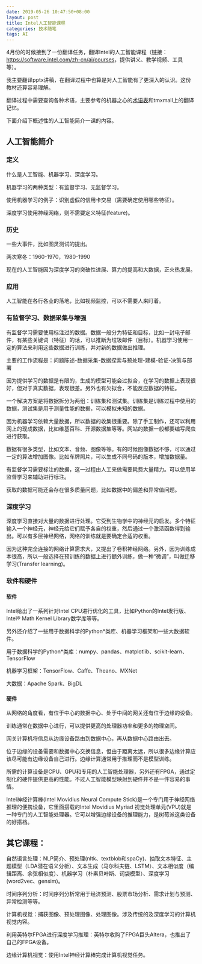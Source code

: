 ```yaml
---
date: 2019-05-26 10:47:50+08:00
layout: post
title: Intel人工智能课程
categories: 技术随笔
tags: AI
---
```


4月份的时候接到了一份翻译任务，翻译Intel的人工智能课程（链接：<https://software.intel.com/zh-cn/ai/courses>，提供讲义、教学视频、工具等）。

我主要翻译pptx讲稿，在翻译过程中也算是对人工智能有了更深入的认识。这份教材还算容易理解。

翻译过程中需要查询各种术语，主要参考的机器之心的[术语表](https://jiqizhixin.github.io/AI-Terminology-page/)和tmxmall上的翻译记忆。

下面介绍下概述性的人工智能简介一课的内容。

## 人工智能简介

### 定义

什么是人工智能、机器学习、深度学习。

机器学习的两种类型：有监督学习、无监督学习。

使用机器学习的例子：识别虚假的信用卡交易（需要确定使用哪些特征）。

深度学习使用神经网络，则不需要定义特征(feature)。

### 历史

一些大事件，比如图灵测试的提出。

两次寒冬：1960-1970，1980-1990

现在的人工智能因为深度学习的突破性进展、算力的提高和大数据，正火热发展。

### 应用

人工智能在各行各业的落地，比如视频监控，可以不需要人来盯着。

### 有监督学习、数据采集与增强

有监督学习需要使用标注过的数据。数据一般分为特征和目标，比如一封电子邮件，有某些关键词（特征）的话，可以推断为垃圾邮件（目标）。机器学习使用一定的算法来利用这些数据进行训练，并对新的数据做出推理。

主要的工作流程是：问题陈述-数据采集-数据探索与预处理-建模-验证-决策与部署

因为提供学习的数据是有限的，生成的模型可能会过拟合，在学习的数据上表现很好，但对于真实数据，表现很差。另外也有欠拟合，不能反应数据的特征。

一个解决方案是将数据拆分为两组：训练集和测试集。训练集是训练过程中使用的数据，测试集是用于测量性能的数据，可以模拟未知的数据。

因为机器学习依赖大量数据，所以数据的收集很重要。除了手工制作，还可以利用网上的现成数据，比如维基百科、开源数据集等等。网站的数据一般都要编写爬虫进行获取。

数据有很多类型，比如文本、音频、图像等等。有的时候图像数据不够，可以通过一定的算法增加图像。比如车牌照片，可以生成不同号码的版本，增加数据量。

有监督学习需要标注的数据，这一过程由人工来做需要耗费大量精力。可以使用半监督学习来辅助进行标注。

获取的数据可能还会存在很多质量问题，比如数据中的偏差和异常值问题。

### 深度学习

深度学习直接对大量的数据进行处理。它受到生物学中的神经元的启发。多个特征输入一个神经元，神经元给它们赋予各自的权重，然后通过一个激活函数得到输出。可以有多层神经网络，网络的训练就是要确定合适的权重。

因为这种完全连接的网络计算需求大，又提出了卷积神经网络。另外，因为训练成本很高，所以一般选择在预训练的数据上进行额外训练，做一种“微调”，叫做迁移学习(Transfer learning)。

### 软件和硬件

#### 软件

Intel给出了一系列针对Intel CPU进行优化的工具，比如Python的Intel发行版、Intel® Math Kernel Library数学库等等。

另外还介绍了一些用于数据科学的Python*类库、机器学习框架和一些大数据软件。

用于数据科学的Python*类库：numpy、pandas、matplotlib、scikit-learn、TensorFlow

机器学习框架：TensorFlow、Caffe、Theano、MXNet

大数据：Apache Spark、BigDL

#### 硬件

从网络的角度看，有位于中心的数据中心、处于中间的网关还有位于边缘的设备。

训练通常在数据中心进行，可以提供更高的处理器功率和更多的物理空间。

网关计算机将信息从边缘设备路由到数据中心，再从数据中心路由出去。

位于边缘的设备需要和数据中心交换信息，但由于距离太远，所以很多边缘计算应该尽可能有边缘设备自己进行。边缘计算通常用于推理而不是模型训练。

所需的计算设备是CPU、GPU和专用的人工智能处理器，另外还有FPGA，通过定制化的硬件提供更高的性能。不过人工智能模型映射到硬件并不是一件容易的事情。

Intel神经计算棒(Intel Movidius Neural Compute Stick)是一个专门用于神经网络推理的便携设备，它里面搭载的Intel Movidius Myriad 视觉处理单元(VPU)就是一种专门的人工智能处理器。它可以增强边缘设备的推理能力，是树莓派这类设备的好搭档。

## 其它课程：

自然语言处理：NLP简介、预处理(nltk、textblob和spaCy)、抽取文本特征、主题模型（LDA潜在语义分析）、文本生成（马尔科夫链、LSTM）、文本相似度（编辑距离、余弦相似度）、机器学习（朴素贝叶斯、词袋模型）、深度学习(word2vec、gensim)。

时间序列分析：时间序列分析常用于经济预测、股票市场分析、需求计划与预测、异常检测等等。

计算机视觉：捕获图像、预处理图像、处理图像。涉及传统的及深度学习的计算机视觉内容。

利用英特尔FPGA进行深度学习推理：英特尔收购了FPGA巨头Altera，也推出了自己的FPGA设备。

边缘计算机视觉：使用Intel神经计算棒完成计算机视觉任务。




